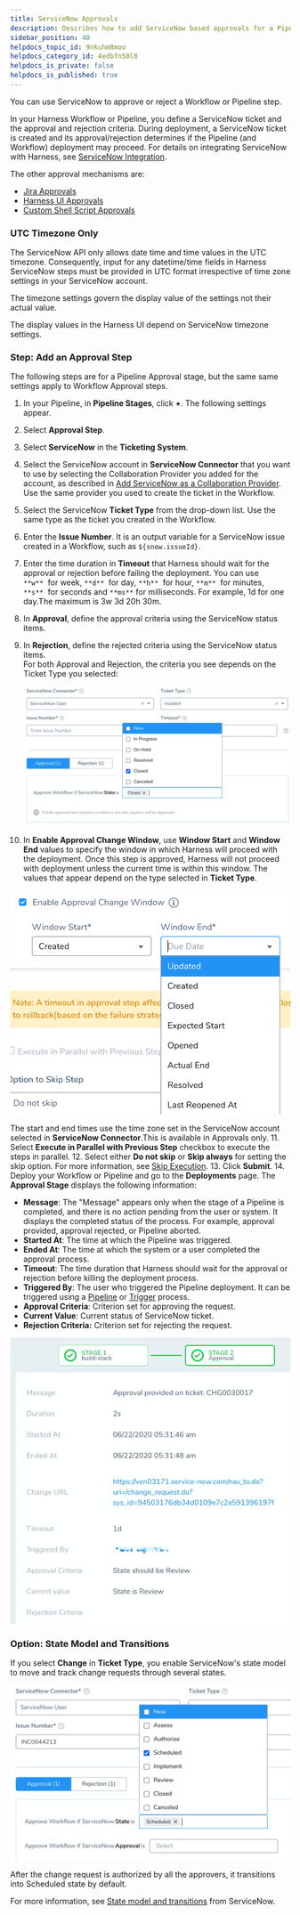 ```yaml
---
title: ServiceNow Approvals
description: Describes how to add ServiceNow based approvals for a Pipeline or a Workflow.
sidebar_position: 40
helpdocs_topic_id: 9nkuhm8moo
helpdocs_category_id: 4edbfn50l8
helpdocs_is_private: false
helpdocs_is_published: true
---
```


You can use ServiceNow to approve or reject a Workflow or Pipeline step.

In your Harness Workflow or Pipeline, you define a ServiceNow ticket and the approval and rejection criteria. During deployment, a ServiceNow ticket is created and its approval/rejection determines if the Pipeline (and Workflow) deployment may proceed. For details on integrating ServiceNow with Harness, see [ServiceNow Integration](../workflows/service-now-integration.md).

The other approval mechanisms are:

* [Jira Approvals](jira-based-approvals.md)
* [Harness UI Approvals](approvals.md)
* [Custom Shell Script Approvals](shell-script-ticketing-system.md)

### UTC Timezone Only

The ServiceNow API only allows date time and time values in the UTC timezone. Consequently, input for any datetime/time fields in Harness ServiceNow steps must be provided in UTC format irrespective of time zone settings in your ServiceNow account.

The timezone settings govern the display value of the settings not their actual value.

The display values in the Harness UI depend on ServiceNow timezone settings.

### Step: Add an Approval Step

The following steps are for a Pipeline Approval stage, but the same same settings apply to Workflow Approval steps.

1. In your Pipeline, in **Pipeline Stages**, click **+**. The following settings appear.
2. Select **Approval Step**.
3. Select **ServiceNow** in the **Ticketing System**.
4. Select the ServiceNow account in **ServiceNow Connector** that you want to use by selecting the Collaboration Provider you added for the account, as described in [Add ServiceNow as a Collaboration Provider](../workflows/service-now-integration.md#add-service-now-as-a-collaboration-provider). Use the same provider you used to create the ticket in the Workflow.
5. Select the ServiceNow **Ticket Type** from the drop-down list. Use the same type as the ticket you created in the Workflow.
6. Enter the **Issue Number**. It is an output variable for a ServiceNow issue created in a Workflow, such as `${snow.issueId}`.
7. Enter the time duration in **Timeout** that Harness should wait for the approval or rejection before failing the deployment. You can use `**w**`  for week, `**d**`  for day, `**h**`  for hour, `**m**`  for minutes, `**s**`  for seconds and `**ms**` for milliseconds. For example, 1d for one day.The maximum is 3w 3d 20h 30m.
8. In **Approval**, define the approval criteria using the ServiceNow status items.
9. In **Rejection**, define the rejected criteria using the ServiceNow status items.  
   For both Approval and Rejection, the criteria you see depends on the Ticket Type you selected:
   
   ![](./static/service-now-ticketing-system-19.png)
   
10. In **Enable Approval Change Window**, use **Window Start** and **Window End** values to specify the window in which Harness will proceed with the deployment. Once this step is approved, Harness will not proceed with deployment unless the current time is within this window. The values that appear depend on the type selected in **Ticket Type**.

  ![](./static/service-now-ticketing-system-20.png)
  
  The start and end times use the time zone set in the ServiceNow account selected in **ServiceNow Connector**.This is available in Approvals only.
11. Select **Execute in Parallel with Previous Step** checkbox to execute the steps in parallel.
12. Select either **Do not skip** or **Skip always** for setting the skip option. For more information, see [Skip Execution](../pipelines/skip-conditions.md#skip-execution).
13. Click **Submit**.
14. Deploy your Workflow or Pipeline and go to the **Deployments** page. The **Approval Stage** displays the following information:
* **Message**: The "Message" appears only when the stage of a Pipeline is completed, and there is no action pending from the user or system. It displays the completed status of the process. For example, approval provided, approval rejected, or Pipeline aborted.
* **Started At**: The time at which the Pipeline was triggered.
* **Ended At**: The time at which the system or a user completed the approval process.
* **Timeout**: The time duration that Harness should wait for the approval or rejection before killing the deployment process.
* **Triggered By**: The user who triggered the Pipeline deployment. It can be triggered using a [Pipeline](../pipelines/pipeline-configuration.md) or [Trigger](../triggers/add-a-trigger-2.md) process.
* **Approval Criteria**: Criterion set for approving the request.
* **Current Value**: Current status of ServiceNow ticket.
* **Rejection Criteria:** Criterion set for rejecting the request.

![](./static/service-now-ticketing-system-21.png)

### Option: State Model and Transitions

If you select **Change** in **Ticket Type**, you enable ServiceNow's state model to move and track change requests through several states.

![](./static/service-now-ticketing-system-22.png)

After the change request is authorized by all the approvers, it transitions into Scheduled state by default.

For more information, see [State model and transitions](https://docs.servicenow.com/) from ServiceNow.

